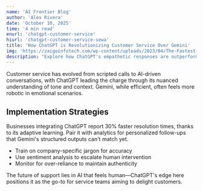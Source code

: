 ```yaml
---
name: 'AI Frontier Blog'
author: 'Alex Rivera'
date: 'October 10, 2025'
time: '4 min read'
enurl: 'chatgpt-customer-service'
hiurl: 'chatgpt-customer-service-sewa'  
title: 'How ChatGPT is Revolutionizing Customer Service Over Gemini'
img: 'https://zaigoinfotech.com/wp-content/uploads/2023/04/The-Fastest-Growing-Web-Application-Of-All-Time.png'
description: "Explore how ChatGPT's empathetic responses are outperforming Gemini in handling customer queries and building loyalty."
---
```


Customer service has evolved from scripted calls to AI-driven conversations, with ChatGPT leading the charge through its nuanced understanding of tone and context. Gemini, while efficient, often feels more robotic in emotional scenarios.

## Implementation Strategies

Businesses integrating ChatGPT report 30% faster resolution times, thanks to its adaptive learning. Pair it with analytics for personalized follow-ups that Gemini's structured outputs can't match yet.

- Train on company-specific jargon for accuracy
- Use sentiment analysis to escalate human intervention
- Monitor for over-reliance to maintain authenticity

The future of support lies in AI that feels human—ChatGPT's edge here positions it as the go-to for service teams aiming to delight customers.